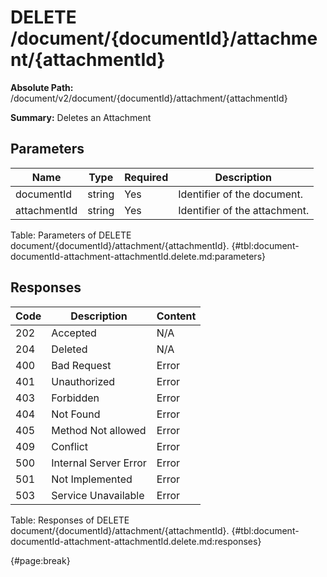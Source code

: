 <!--
    ATTENTION: This file was generated via gradle!
               Do NOT manually edit this file! Any such changes will be overwritten!
-->

# DELETE /document/{documentId}/attachment/{attachmentId}

**Absolute Path:** /document/v2/document/{documentId}/attachment/{attachmentId}

**Summary:** Deletes an Attachment

## Parameters

| Name | Type | Required | Description |
| ------ | ------ | --- | ------------ |
| documentId | string | Yes | Identifier of the document. |
| attachmentId | string | Yes | Identifier of the attachment. |

Table: Parameters of DELETE document/{documentId}/attachment/{attachmentId}. {#tbl:document-documentId-attachment-attachmentId.delete.md:parameters}

## Responses

| Code | Description | Content |
|------|-------------|---------|
| 202 | Accepted | N/A |
| 204 | Deleted | N/A |
| 400 | Bad Request | Error |
| 401 | Unauthorized | Error |
| 403 | Forbidden | Error |
| 404 | Not Found | Error |
| 405 | Method Not allowed | Error |
| 409 | Conflict | Error |
| 500 | Internal Server Error | Error |
| 501 | Not Implemented | Error |
| 503 | Service Unavailable | Error |

Table: Responses of DELETE document/{documentId}/attachment/{attachmentId}. {#tbl:document-documentId-attachment-attachmentId.delete.md:responses}

{#page:break}
